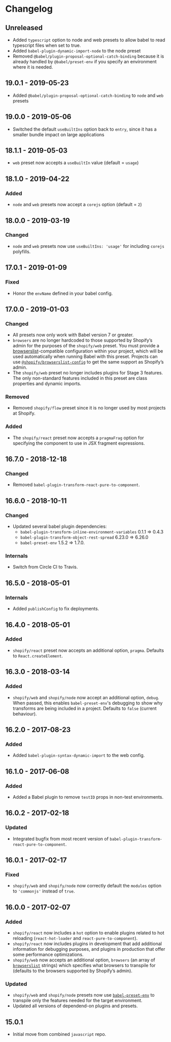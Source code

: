 # Changelog

## Unreleased

- Added `typescript` option to node and web presets to allow babel to read typescript files when set to true.
- Added `babel-plugin-dynamic-import-node` to the node preset
- Removed `@babel/plugin-proposal-optional-catch-binding` because it is already handled by `@babel/preset-env` if you specify an environment where it is needed.

## 19.0.1 - 2019-05-23

- Added `@babel/plugin-proposal-optional-catch-binding` to `node` and `web` presets

## 19.0.0 - 2019-05-06

- Switched the default `useBuiltIns` option back to `entry`, since it has a smaller bundle impact on large applications

## 18.1.1 - 2019-05-03

- `web` preset now accepts a `useBuiltIn` value (default = `usage`)

## 18.1.0 - 2019-04-22

### Added

- `node` and `web` presets now accept a `corejs` option (default = `2`)

## 18.0.0 - 2019-03-19

### Changed

- `node` and `web` presets now use `useBuiltIns: 'usage'` for including `corejs` polyfills.

## 17.0.1 - 2019-01-09

### Fixed

- Honor the `envName` defined in your babel config.

## 17.0.0 - 2019-01-03

### Changed

- All presets now only work with Babel version 7 or greater.
- `browsers` are no longer hardcoded to those supported by Shopify’s admin for the purposes of the `shopify/web` preset. You must provide a [browserslist](https://github.com/browserslist/browserslist)-compatible configuration within your project, which will be used automatically when running Babel with this preset. Projects can use [`@shopify/browserslist-config`](https://github.com/Shopify/browserslist-config) to get the same support as Shopify’s admin.
- The `shopify/web` preset no longer includes plugins for Stage 3 features. The only non-standard features included in this preset are class properties and dynamic imports.


### Removed

- Removed `shopify/flow` preset since it is no longer used by most projects at Shopify.

### Added

- The `shopify/react` preset now accepts a `pragmaFrag` option for specifying the component to use in JSX fragment expressions.

## 16.7.0 - 2018-12-18

### Changed

- Removed `babel-plugin-transform-react-pure-to-component`.

## 16.6.0 - 2018-10-11

### Changed

- Updated several babel plugin dependencies:
  - `babel-plugin-transform-inline-environment-variables` 0.1.1 => 0.4.3
  - `babel-plugin-transform-object-rest-spread` 6.23.0 => 6.26.0
  - `babel-preset-env` 1.5.2 => 1.7.0.


### Internals

- Switch from Circle CI to Travis.

## 16.5.0 - 2018-05-01

### Internals

- Added `publishConfig` to fix deployments.

## 16.4.0 - 2018-05-01

### Added

- `shopify/react` preset now accepts an additional option, `pragma`. Defaults to `React.createElement`.

## 16.3.0 - 2018-03-14

### Added

- `shopify/web` and `shopify/node` now accept an additional option, `debug`. When passed, this enables `babel-preset-env`'s debugging to show why transforms are being included in a project. Defaults to `false` (current behaviour).

## 16.2.0 - 2017-08-23

### Added
- Added `babel-plugin-syntax-dynamic-import` to the web config.

## 16.1.0 - 2017-06-08

### Added

- Added a Babel plugin to remove `testID` props in non-test environments.

## 16.0.2 - 2017-02-18

### Updated

- Integrated bugfix from most recent version of `babel-plugin-transform-react-pure-to-component`.

## 16.0.1 - 2017-02-17

### Fixed

- `shopify/web` and `shopify/node` now correctly default the `modules` option to `'commonjs'` instead of `true`.

## 16.0.0 - 2017-02-07

### Added

- `shopify/react` now includes a `hot` option to enable plugins related to hot reloading (`react-hot-loader` and `react-pure-to-component`).
- `shopify/react` now includes plugins in development that add additional information for debugging purposes, and plugins in production that offer some performance optimizations.
- `shopify/web` now accepts an additional option, `browsers` (an array of [`browserslist`](https://github.com/ai/browserslist) strings) which specifies what browsers to transpile for (defaults to the browsers supported by Shopify’s admin).


### Updated

- `shopify/web` and `shopify/node` presets now use [`babel-preset-env`](https://github.com/babel/babel-preset-env) to transpile only the features needed for the target environment.
- Updated all versions of dependend-on plugins and presets.

## 15.0.1

- Initial move from combined `javascript` repo.

